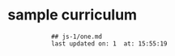# sample curriculum 
                ## js-1/one.md 
                last updated on: 1  at: 15:55:19